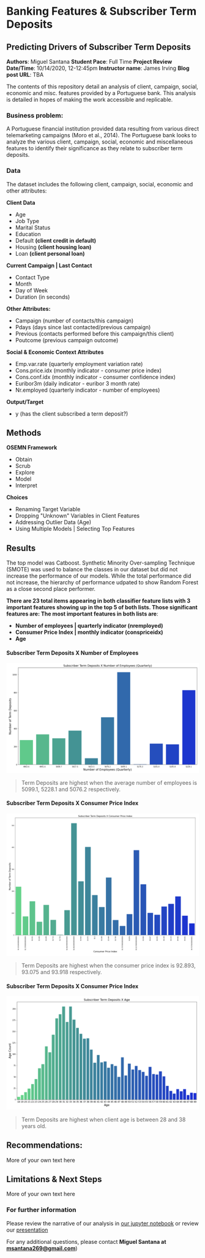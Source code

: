 # Banking Features & Subscriber Term Deposits  
## Predicting Drivers of Subscriber Term Deposits

**Authors**: Miguel Santana
**Student Pace**: Full Time
**Project Review Date/Time**: 10/14/2020, 12-12:45pm
**Instructor name**: James Irving
**Blog post URL**: TBA

The contents of this repository detail an analysis of client, campaign, social, economic and misc. features provided by a Portuguese bank. This analysis is detailed in hopes of making the work accessible and replicable.


### Business problem:

A Portuguese financial institution provided data resulting from various direct telemarketing campaigns (Moro et al., 2014). The Portuguese bank looks to analyze the various client, campaign, social, economic and miscellaneous features to identify their significance as they relate to subscriber term deposits. 

### Data
The dataset includes the following client, campaign, social, economic and other attributes:

**Client Data**
* Age
* Job Type
* Marital Status
* Education 
* Default **(client credit in default)**
* Housing **(client housing loan)**
* Loan **(client personal loan)**

**Current Campaign | Last Contact** 
* Contact Type
* Month 
* Day of Week 
* Duration (in seconds)

**Other Attributes:**
* Campaign (number of contacts/this campaign)
* Pdays (days since last contacted/previous campaign)
* Previous (contacts performed before this campaign/this client)
* Poutcome (previous campaign outcome)

**Social & Economic Context Attributes**
* Emp.var.rate (quarterly employment variation rate)
* Cons.price.idx (monthly indicator - consumer price index)
* Cons.conf.idx (monthly indicator - consumer confidence index)
* Euribor3m (daily indicator - euribor 3 month rate)
* Nr.employed (quarterly indicator - number of employees)

**Output/Target**
* y (has the client subscribed a term deposit?)

## Methods
**OSEMN Framework**
* Obtain
* Scrub
* Explore
* Model
* Interpret

**Choices**
- Renaming Target Variable
- Dropping "Unknown" Variables in Client Features
- Addressing Outlier Data (Age)
- Using Multiple Models | Selecting Top Features

## Results

The top model was Catboost. Synthetic Minority Over-sampling Technique (SMOTE) was used to balance the classes in our dataset but did not increase the performance of our models. While the total performance did not increase, the hierarchy of performance udpated to show Random Forest as a close second place performer. 

**There are 23 total items appearing in both classifier feature lists with 3 important features showing up in the top 5 of both lists. Those significant features are:
The most important features in both lists are**:
* **Number of employees | quarterly indicator (nremployed)**
* **Consumer Price Index | monthly indicator (conspriceidx)**
* **Age**

#### Subscriber Term Deposits X Number of Employees
![graph1](./numberees.png)
> Term Deposits are highest when the average number of employees is 5099.1, 5228.1 and 5076.2 respectively. 

#### Subscriber Term Deposits X Consumer Price Index
![graph2](./priceindex.png)
> Term Deposits are highest when the consumer price index is 92.893, 93.075 and 93.918 respectively.

#### Subscriber Term Deposits X Consumer Price Index
![graph3](./age.png)
> Term Deposits are highest when client age is between 28 and 38 years old.

## Recommendations:

More of your own text here


## Limitations & Next Steps

More of your own text here


### For further information
Please review the narrative of our analysis in [our jupyter notebook](./student.ipynb) or review our [presentation](./powerpoint.pdf)

For any additional questions, please contact **Miguel Santana at msantana269@gmail.com**)
